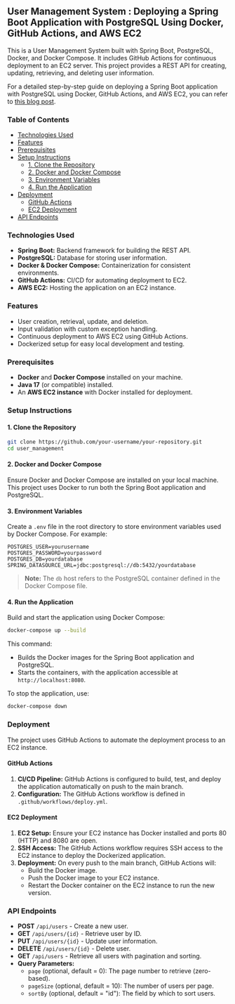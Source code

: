
## User Management System : Deploying a Spring Boot Application with PostgreSQL Using Docker, GitHub Actions, and AWS EC2

This is a User Management System built with Spring Boot, PostgreSQL, Docker, and Docker Compose. It includes GitHub Actions for continuous deployment to an EC2 server. This project provides a REST API for creating, updating, retrieving, and deleting user information.

For a detailed step-by-step guide on deploying a Spring Boot application with PostgreSQL using Docker, GitHub Actions, and AWS EC2, you can refer to [this blog post](https://tmrtechworld.com/index.php/2022/09/26/deploying-a-spring-boot-application-with-postgresql-using-docker-github-actions-and-aws-ec2/).


### Table of Contents
- [Technologies Used](#technologies-used)
- [Features](#features)
- [Prerequisites](#prerequisites)
- [Setup Instructions](#setup-instructions)
  - [1. Clone the Repository](#1-clone-the-repository)
  - [2. Docker and Docker Compose](#2-docker-and-docker-compose)
  - [3. Environment Variables](#3-environment-variables)
  - [4. Run the Application](#4-run-the-application)
- [Deployment](#deployment)
  - [GitHub Actions](#github-actions)
  - [EC2 Deployment](#ec2-deployment)
- [API Endpoints](#api-endpoints)


### Technologies Used
- **Spring Boot:** Backend framework for building the REST API.
- **PostgreSQL:** Database for storing user information.
- **Docker & Docker Compose:** Containerization for consistent environments.
- **GitHub Actions:** CI/CD for automating deployment to EC2.
- **AWS EC2:** Hosting the application on an EC2 instance.

### Features
- User creation, retrieval, update, and deletion.
- Input validation with custom exception handling.
- Continuous deployment to AWS EC2 using GitHub Actions.
- Dockerized setup for easy local development and testing.

### Prerequisites
- **Docker** and **Docker Compose** installed on your machine.
- **Java 17** (or compatible) installed.
- An **AWS EC2 instance** with Docker installed for deployment.

### Setup Instructions

#### 1. Clone the Repository
```bash
git clone https://github.com/your-username/your-repository.git
cd user_management
```

#### 2. Docker and Docker Compose
Ensure Docker and Docker Compose are installed on your local machine. This project uses Docker to run both the Spring Boot application and PostgreSQL.

#### 3. Environment Variables
Create a `.env` file in the root directory to store environment variables used by Docker Compose. For example:
```env
POSTGRES_USER=yourusername
POSTGRES_PASSWORD=yourpassword
POSTGRES_DB=yourdatabase
SPRING_DATASOURCE_URL=jdbc:postgresql://db:5432/yourdatabase
```

> **Note:** The `db` host refers to the PostgreSQL container defined in the Docker Compose file.

#### 4. Run the Application
Build and start the application using Docker Compose:
```bash
docker-compose up --build
```
This command:
- Builds the Docker images for the Spring Boot application and PostgreSQL.
- Starts the containers, with the application accessible at `http://localhost:8080`.

To stop the application, use:
```bash
docker-compose down
```

### Deployment
The project uses GitHub Actions to automate the deployment process to an EC2 instance.

#### GitHub Actions
1. **CI/CD Pipeline:** GitHub Actions is configured to build, test, and deploy the application automatically on push to the main branch.
2. **Configuration:** The GitHub Actions workflow is defined in `.github/workflows/deploy.yml`.

#### EC2 Deployment
1. **EC2 Setup:** Ensure your EC2 instance has Docker installed and ports 80 (HTTP) and 8080 are open.
2. **SSH Access:** The GitHub Actions workflow requires SSH access to the EC2 instance to deploy the Dockerized application.
3. **Deployment:** On every push to the main branch, GitHub Actions will:
   - Build the Docker image.
   - Push the Docker image to your EC2 instance.
   - Restart the Docker container on the EC2 instance to run the new version.

### API Endpoints
- **POST** `/api/users` - Create a new user.
- **GET** `/api/users/{id}` - Retrieve user by ID.
- **PUT** `/api/users/{id}` - Update user information.
- **DELETE** `/api/users/{id}` - Delete user.
-  **GET** `/api/users` - Retrieve all users with pagination and sorting.
  - **Query Parameters:**
    - `page` (optional, default = 0): The page number to retrieve (zero-based).
    - `pageSize` (optional, default = 10): The number of users per page.
    - `sortBy` (optional, default = "id"): The field by which to sort users.


